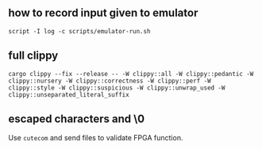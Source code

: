 ## how to record input given to emulator
`script -I log -c scripts/emulator-run.sh`

## full clippy
`cargo clippy --fix --release -- -W clippy::all -W clippy::pedantic -W clippy::nursery -W clippy::correctness -W clippy::perf -W clippy::style -W clippy::suspicious -W clippy::unwrap_used -W clippy::unseparated_literal_suffix`

## escaped characters and \0
Use `cutecom` and send files to validate FPGA function.
